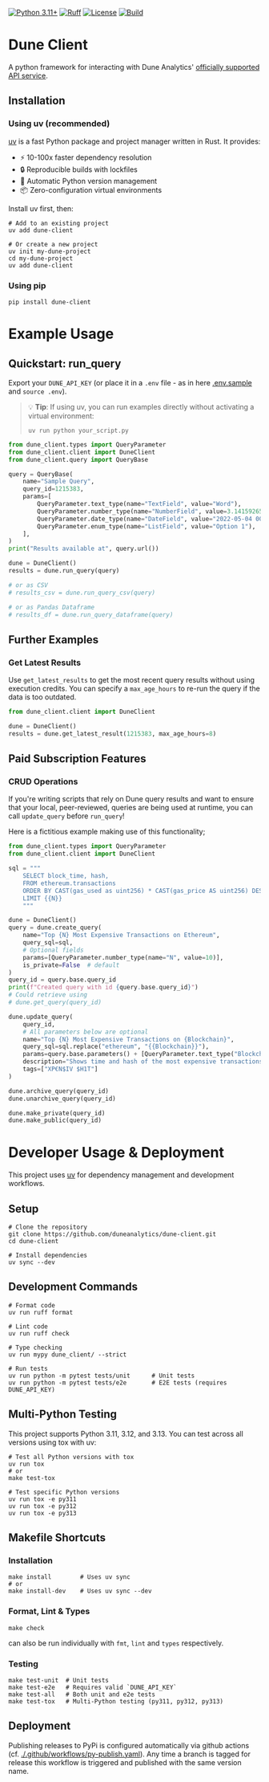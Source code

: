 [![Python 3.11+](https://img.shields.io/badge/python-3.11%2B-blue.svg)](https://www.python.org/downloads/)
[![Ruff](https://img.shields.io/endpoint?url=https://raw.githubusercontent.com/astral-sh/ruff/main/assets/badge/v2.json)](https://github.com/astral-sh/ruff)
[![License](https://img.shields.io/badge/License-Apache%202.0-blue.svg)](https://opensource.org/licenses/Apache-2.0)
[![Build](https://github.com/duneanalytics/dune-client/actions/workflows/pull-request.yaml/badge.svg)](https://github.com/duneanalytics/dune-client/actions/workflows/pull-request.yaml)

# Dune Client

A python framework for interacting with Dune Analytics' [officially supported API
service](https://docs.dune.com/api-reference/overview/introduction).

## Installation

### Using uv (recommended)

[uv](https://docs.astral.sh/uv/) is a fast Python package and project manager written in Rust. It provides:
- ⚡ 10-100x faster dependency resolution
- 🔒 Reproducible builds with lockfiles
- 🐍 Automatic Python version management
- 📦 Zero-configuration virtual environments

Install uv first, then:

```shell
# Add to an existing project
uv add dune-client

# Or create a new project
uv init my-dune-project
cd my-dune-project
uv add dune-client
```

### Using pip

```shell
pip install dune-client
```

# Example Usage

## Quickstart: run_query

Export your `DUNE_API_KEY` (or place it in a `.env` file - as in
here [.env.sample](./.env.sample) and `source .env`).

> 💡 **Tip**: If using uv, you can run examples directly without activating a virtual environment:
> ```shell
> uv run python your_script.py
> ```

```python
from dune_client.types import QueryParameter
from dune_client.client import DuneClient
from dune_client.query import QueryBase

query = QueryBase(
    name="Sample Query",
    query_id=1215383,
    params=[
        QueryParameter.text_type(name="TextField", value="Word"),
        QueryParameter.number_type(name="NumberField", value=3.1415926535),
        QueryParameter.date_type(name="DateField", value="2022-05-04 00:00:00"),
        QueryParameter.enum_type(name="ListField", value="Option 1"),
    ],
)
print("Results available at", query.url())

dune = DuneClient()
results = dune.run_query(query)

# or as CSV
# results_csv = dune.run_query_csv(query)

# or as Pandas Dataframe
# results_df = dune.run_query_dataframe(query)
```

## Further Examples

### Get Latest Results
Use `get_latest_results` to get the most recent query results without using execution credits.
You can specify a `max_age_hours` to re-run the query if the data is too outdated.

```python
from dune_client.client import DuneClient

dune = DuneClient()
results = dune.get_latest_result(1215383, max_age_hours=8)
```

## Paid Subscription Features

### CRUD Operations

If you're writing scripts that rely on Dune query results and want to ensure that your local,
peer-reviewed, queries are being used at runtime, you can call `update_query` before `run_query`!

Here is a fictitious example making use of this functionality;

```python
from dune_client.types import QueryParameter
from dune_client.client import DuneClient

sql = """
    SELECT block_time, hash,
    FROM ethereum.transactions
    ORDER BY CAST(gas_used as uint256) * CAST(gas_price AS uint256) DESC
    LIMIT {{N}}
    """

dune = DuneClient()
query = dune.create_query(
    name="Top {N} Most Expensive Transactions on Ethereum",
    query_sql=sql,
    # Optional fields
    params=[QueryParameter.number_type(name="N", value=10)],
    is_private=False  # default
)
query_id = query.base.query_id
print(f"Created query with id {query.base.query_id}")
# Could retrieve using
# dune.get_query(query_id)

dune.update_query(
    query_id,
    # All parameters below are optional
    name="Top {N} Most Expensive Transactions on {Blockchain}",
    query_sql=sql.replace("ethereum", "{{Blockchain}}"),
    params=query.base.parameters() + [QueryParameter.text_type("Blockchain", "ethereum")],
    description="Shows time and hash of the most expensive transactions",
    tags=["XP€N$IV $H1T"]
)

dune.archive_query(query_id)
dune.unarchive_query(query_id)

dune.make_private(query_id)
dune.make_public(query_id)
```

# Developer Usage & Deployment

This project uses [uv](https://docs.astral.sh/uv/) for dependency management and development workflows.

## Setup
```shell
# Clone the repository
git clone https://github.com/duneanalytics/dune-client.git
cd dune-client

# Install dependencies
uv sync --dev
```

## Development Commands
```shell
# Format code
uv run ruff format

# Lint code
uv run ruff check

# Type checking
uv run mypy dune_client/ --strict

# Run tests
uv run python -m pytest tests/unit      # Unit tests
uv run python -m pytest tests/e2e       # E2E tests (requires DUNE_API_KEY)
```

## Multi-Python Testing

This project supports Python 3.11, 3.12, and 3.13. You can test across all versions using tox with uv:

```shell
# Test all Python versions with tox
uv run tox
# or
make test-tox

# Test specific Python versions
uv run tox -e py311
uv run tox -e py312
uv run tox -e py313
```

## Makefile Shortcuts

### Installation
```shell
make install        # Uses uv sync
# or
make install-dev    # Uses uv sync --dev
````

### Format, Lint & Types
```shell
make check
```
can also be run individually with `fmt`, `lint` and `types` respectively.

### Testing
```shell
make test-unit  # Unit tests
make test-e2e   # Requires valid `DUNE_API_KEY`
make test-all   # Both unit and e2e tests
make test-tox   # Multi-Python testing (py311, py312, py313)
```

## Deployment

Publishing releases to PyPi is configured automatically via github actions
(cf. [./.github/workflows/py-publish.yaml](./.github/workflows/py-publish.yaml)).
Any time a branch is tagged for release this workflow is triggered and published with the same version name.
